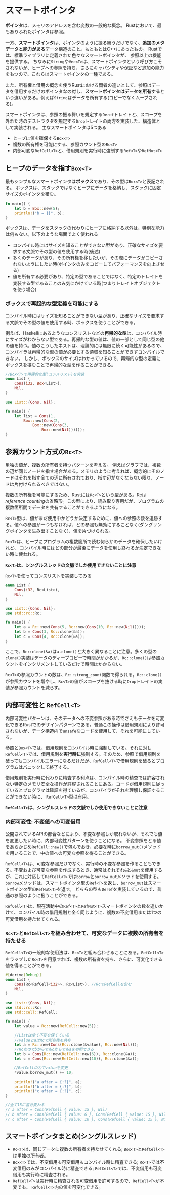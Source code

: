 # スマートポインタ

**ポインタ**は、メモリのアドレスを含む変数の一般的な概念。
Rustにおいて、最もありふれたポインタは参照。

一方、**スマートポインタ**は、ポインタのように振る舞うだけでなく、**追加のメタデータと能力がある**データ構造のこと。もともとはC++にあったもの。
Rustでは、標準ライブラリに定義された色々なスマートポインタが、 参照以上の機能を提供する。
ちなみに`String`や`Vec<T>`は、スマートポインタという呼び方こそされないが、ヒープへの参照を持ち、さらにキャパシティや保証など追加の能力をもつので、これらはスマートポインタの一種である。

また、所有権と借用の概念を使うRustにおける両者の違いとして、参照はデータを借用するだけのポインタなの対し、**スマートポインタはデータを所有する**という違いがある。例えば`String`はデータを所有する(コピーでなくムーブされる)。

スマートポインタは、参照の振る舞いを規定する`Deref`トレイトと、スコープを外れた時のデストラクタを規定する`Drop`トレイトの両方を実装した、構造体として実装される。
主なスマートポインタは5つある

- ヒープに値を確保する`Box<T>`
- 複数の所有権を可能にする、参照カウント型の`Rc<T>`
- 内部可変な`RefCell<T>`と、借用規則を実行時に強制する`Ref<T>`や`RefMut<T>`



## ヒープのデータを指す`Box<T>`

最もシンプルなスマートポインタは**ボックス**であり、その型は`Box<T>`と表記される。
ボックスは、スタックではなくヒープにデータを格納し、スタックに固定サイズのポインタを積む。

```rust
fn main() {
    let b = Box::new(5);
    println!("b = {}", b);
}
```

ボックスは、データをスタックの代わりにヒープに格納する以外は、特別な能力は何もない。以下のような場面でよく使われる

- コンパイル時にはサイズを知ることができない型があり、正確なサイズを要求する文脈でその型の値を使用する時(後述)
- 多くのデータがあり、その所有権を移したいが、その際にデータがコピーされないようにしたい時(ポインタのみをコピーしてパフォーマンスを向上させる)
- 値を所有する必要があり、特定の型であることではなく、特定のトレイトを実装する型であることのみ気にかけている時(つまりトレイトオブジェクトを使う場合)

### ボックスで再起的な型定義を可能にする

コンパイル時にはサイズを知ることができない型があり、正確なサイズを要求する文脈でその型の値を使用する時、ボックスを使うことができる。

例えば、Haskellにあるようなコンスリストなどの**再帰的な型**は、コンパイル時にサイズがわからない型である。再帰的な型の値は、値の一部として同じ型の他の値を持つ。値のこうしたネストは、理論的には無限に続く可能性があるので、コンパイラは再帰的な型の値が必要とする領域を知ることができずコンパイルできない。 しかし、ボックスのサイズはわかっているので、再帰的な型の定義にボックスを挟むことで再帰的な型を作ることができる。

```rust
//Box<T>で再帰的な型(コンスリスト)を実装
enum List {
    Cons(i32, Box<List>),
    Nil,
}

use List::{Cons, Nil};

fn main() {
    let list = Cons(1,
        Box::new(Cons(2,
            Box::new(Cons(3,
                Box::new(Nil))))));
}
```



## 参照カウント方式の`Rc<T>`

単独の値が、複数の所有者を持つパターンを考える。
例えばグラフでは、複数の辺が同じノードを指す場合がある。メモリのように考えれば、概念的にそのノードはそれを指す全ての辺に所有されており、指す辺がなくならない限り、ノードは片付けられるべきではない。

複数の所有権を可能にするため、Rustには`Rc<T>`という型がある。Rcは*reference counting*の省略形。この型により、読み取り専用だが、プログラムの複数箇所間でデータを共有することができるようになる。

`Rc<T>`型は、値がまだ使用中かどうか決定するために、値への参照の数を追跡する。値への参照が一つもなければ、どの参照も無効にすることなく(ダングリングポインタを生み出すことなく)、値を片づけられる。

`Rc<T>`は、ヒープにプログラムの複数箇所で読む何らかのデータを確保したいけれど、 コンパイル時にはどの部分が最後にデータを使用し終わるか決定できない時に使われる。

**`Rc<T>`は、シングルスレッドの文脈でしか使用できないことに注意**

`Rc<T>`を使ってコンスリストを実装してみる

```rust
enum List {
    Cons(i32, Rc<List>),
    Nil,
}

use List::{Cons, Nil};
use std::rc::Rc;

fn main() {
    let a = Rc::new(Cons(5, Rc::new(Cons(10, Rc::new(Nil)))));
    let b = Cons(3, Rc::clone(&a));
    let c = Cons(4, Rc::clone(&a));
}
```

ここで、`Rc::clone(&a)`は`a.clone()`と大きく異なることに注意。多くの型の`clone()`実装はデータのディープコピーで時間がかかるが、`Rc::clone()`は参照カウントをインクリメントしているだけで時間はかからない。

`Rc<T>`の参照カウントの数は、`Rc::strong_count`関数で得られる。`Rc::clone()`が参照カウントを増やし、`Rc<T>`の値がスコープを抜ける時に`Drop`トレイトの実装が参照カウントを減らす。



## 内部可変性と `RefCell<T>`

内部可変性パターンは、そのデータへの不変参照がある時でさえもデータを可変化できるRustでのデザインパターンである。普通この操作は借用規則により許可されないが、データ構造内で`unsafe`なコードを使用して、それを可能にしている。

参照と`Box<T>`では、借用規則をコンパイル時に強制している。それに対し`RefCell<T>`では、借用規則を**実行時に**強制する。そのため、参照で借用規則を破ってもコンパイルエラーになるだけだが、`RefCell<T>`で借用規則を破るとプログラムはパニックして終了する。

借用規則を実行時に代わりに精査する利点は、コンパイル時の精査では許容されない特定のメモリ安全な操作が許容されることにある。コードが借用規則に従っているとプログラマは確証を得ているが、コンパイラがそれを理解し保証することができない時に、 `RefCell<T>`型は有用。

**`RefCell<T>`は、シングルスレッドの文脈でしか使用できないことに注意**



### 内部可変性: 不変値への可変借用

公開されているAPIの都合などにより、不変な参照しか取れないが、それでも値を変更したい時に、内部可変性パターンを使うことになる。
不変参照をとる値をあらかじめ`RefCell::new()`で包んでおき、必要な時に`borrow_mut()`メソッドを用いることで、中の値への可変な参照を得ることができる。

`RefCell<T>`は、可変な参照だけでなく、実行時の不変な参照を作ることもできる。不変および可変な参照を作成するとき、通常はそれぞれ`&`と`&mut`を使用するが、これに対応して`RefCell<T>`では`borrow`と`borrow_mut`メソッドを使用する。
`borrow`メソッドは、スマートポインタ型の`Ref<T>`を返し、`borrow_mut`はスマートポインタ型の`RefMut<T>`を返す。 どちらの型も`Deref`を実装しているので、普通の参照のように扱うことができる。

`RefCell<T>`は、現在活動中の`Ref<T>`と`RefMut<T>`スマートポインタの数を追いかけて、コンパイル時の借用規則と全く同じように、複数の不変借用または1つの可変借用を持たせてくれる。



### `Rc<T>`と`RefCell<T>`を組み合わせて、可変なデータに複数の所有者を持たせる

`RefCell<T>`の一般的な使用法は、`Rc<T>`と組み合わせることにある。`RefCell<T>`をラップした`Rc<T>`を用意すれば、複数の所有者を持ち、さらに、可変化できる値を得ることができる。

```rust
#[derive(Debug)]
enum List {
    Cons(Rc<RefCell<i32>>, Rc<List>), //RcでRefCellを包む
    Nil,
}

use List::{Cons, Nil};
use std::rc::Rc;
use std::cell::RefCell;

fn main() {
    let value = Rc::new(RefCell::new(5));

    //Listは全て不変を保てている
    //valueとaはRcで所有権を共有
    let a = Rc::new(Cons(Rc::clone(&value), Rc::new(Nil)));
    //Rcなのでbからでもcからでもaを参照できる
    let b = Cons(Rc::new(RefCell::new(6)), Rc::clone(&a));
    let c = Cons(Rc::new(RefCell::new(10)), Rc::clone(&a));

  　//RefCellの力でvalueを変更
    *value.borrow_mut() += 10;

    println!("a after = {:?}", a);
    println!("b after = {:?}", b);
    println!("c after = {:?}", c);
}

//全て15に書き変わる
// a after = Cons(RefCell { value: 15 }, Nil)
// b after = Cons(RefCell { value: 6 }, Cons(RefCell { value: 15 }, Nil))
// c after = Cons(RefCell { value: 10 }, Cons(RefCell { value: 15 }, Nil))
```



## スマートポインタまとめ(シングルスレッド)

- `Rc<T>`は、同じデータに複数の所有者を持たせてくれる; `Box<T>`と`RefCell<T>`は単独の所有者。
- `Box<T>`では、不変借用も可変借用もコンパイル時に精査できる; `Rc<T>`では不変借用のみがコンパイル時に精査できる; `RefCell<T>`では、不変借用も可変借用も実行時に精査される。
- `RefCell<T>`は実行時に精査される可変借用を許可するので、`RefCell<T>`が不変でも、 `RefCell<T>`内の値を可変化できる。
